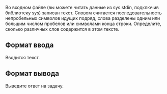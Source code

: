Во входном файле (вы можете читать данные из sys.stdin, подключив библиотеку sys) записан текст. Словом считается последовательность непробельных символов идущих подряд, слова разделены одним или большим числом пробелов или символами конца строки. Определите, сколько различных слов содержится в этом тексте.

## Формат ввода

Вводится текст.

## Формат вывода

Выведите ответ на задачу.
